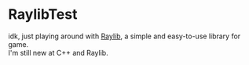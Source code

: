 # RaylibTest
idk, just playing around with [Raylib](https://www.raylib.com/), a simple and easy-to-use library for game.\
I'm still new at C++ and Raylib.

